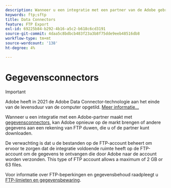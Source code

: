 ```yaml
---
description: Wanneer u een integratie met een partner van de Adobe gebruikend gegevensschakelaars creeert, kan Adobe re-marketing of andere gegevens aan een rekening van FTP duwen, die u of de partner kunt downloaden.
keywords: ftp;sftp
title: Data Connectors
feature: FTP Export
exl-id: 69225b84-b292-4b16-a5c2-b618c6cd3191
source-git-commit: 4daa5c8bdbcb483f23a3b8f75dde9eeb48516db8
workflow-type: tm+mt
source-wordcount: '138'
ht-degree: 4%

---
```


# Gegevensconnectors

>[!IMPORTANT]
>
>Adobe heeft in 2021 de Adobe Data Connector-technologie aan het einde van de levensduur van de computer opgetild. [Meer informatie...](/help/import/data-connectors/data-connectors-eol.md)

Wanneer u een integratie met een Adobe-partner maakt met [gegevensconnectors](https://www.adobeexchange.com/experiencecloud.html), kan Adobe opnieuw op de markt brengen of andere gegevens aan een rekening van FTP duwen, die u of de partner kunt downloaden.

De verwachting is dat u de bestanden op de FTP-account beheert om ervoor te zorgen dat de integratie voldoende ruimte heeft op de FTP-account om de gegevens te ontvangen die door Adobe naar de account worden verzonden. This type of FTP account allows a maximum of 2 GB or 63 files.

Voor informatie over FTP-beperkingen en gegevensbehoud raadpleegt u [FTP-limieten en gegevensbewaring](/help/export/ftp-and-sftp/ftp-limits.md).
